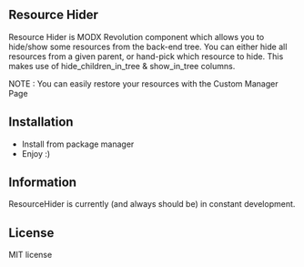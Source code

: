 ## Resource Hider

Resource Hider is MODX Revolution component which allows you to hide/show some resources from the back-end tree.
You can either hide all resources from a given parent, or hand-pick which resource to hide.
This makes use of hide_children_in_tree & show_in_tree columns.

NOTE : You can easily restore your resources with the Custom Manager Page

## Installation

* Install from package manager
* Enjoy :)

## Information

ResourceHider is currently (and always should be) in constant development.

## License

MIT license
